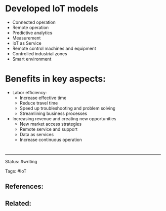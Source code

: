 # Developed IoT models

- Connected operation
- Remote operation
- Predictive analytics
- Measurement
- IoT as Service
- Remote control machines and equipment
- Controlled industrial zones
- Smart environment

# Benefits in key aspects:

- Labor efficiency:
	- Increase effective time
	- Reduce travel time
	- Speed up troubleshooting and problem solving
	- Streamlining business processes
- Increasing revenue and creating new opportunities
	- New market access strategies
	- Remote service and support
	- Data as services
	- Increase continuous operation


# 

---
Status: #writing

Tags: #IoT 

References:
-  

Related:
- 
